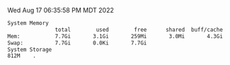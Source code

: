 Wed Aug 17 06:35:58 PM MDT 2022
```bash
System Memory
               total        used        free      shared  buff/cache   available
Mem:           7.7Gi       3.1Gi       259Mi       3.0Mi       4.3Gi       4.3Gi
Swap:          7.7Gi       0.0Ki       7.7Gi
System Storage
812M	.
```
